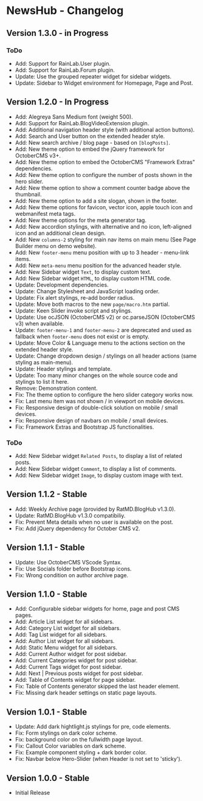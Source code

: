 NewsHub - Changelog
===================

Version 1.3.0 - in Progress
---------------------------

### ToDo
- Add: Support for RainLab.User plugin.
- Add: Support for RainLab.Forum plugin.
- Update: Use the grouped repeater widget for sidebar widgets.
- Update: Sidebar to Widget environment for Homepage, Page and Post.


Version 1.2.0 - In Progress
---------------------------
- Add: Alegreya Sans Medium font (weight 500).
- Add: Support for RainLab.BlogVideoExtension plugin.
- Add: Additional navigation header style (with additional action buttons).
- Add: Search and User button on the extended header style.
- Add: New search archive / blog page - based on `[blogPosts]`.
- Add: New theme option to embed the jQuery framework for OctoberCMS v3+.
- Add: New theme option to embed the OctoberCMS "Framework Extras" dependencies.
- Add: New theme option to configure the number of posts shown in the hero slider.
- Add: New theme option to show a comment counter badge above the thumbnail.
- Add: New theme option to add a site slogan, shown in the footer.
- Add: New theme options for favicon, vector icon, apple touch icon and webmanifest meta tags.
- Add: New theme options for the meta generator tag.
- Add: New accordion stylings, with alternative and no icon, left-aligned icon and an additional clean design.
- Add: New `columns-2` styling for main nav items on main menu (See Page Builder menu on demo website).
- Add: New `footer-menu` menu position with up to 3 header - menu-link items.
- Add: New `meta-menu` menu position for the advanced header style.
- Add: New Sidebar widget `Text`, to display custom text.
- Add: New Sidebar widget `HTML`, to display custom HTML code.
- Update: Development dependencies.
- Update: Change Stylesheet and JavaScript loading order.
- Update: Fix alert stylings, re-add border radius.
- Update: Move both macros to the new `page/macro.htm` partial.
- Update: Keen Slider invoke script and stylings.
- Update: Use ocJSON (OctoberCMS v2) or oc.parseJSON (OctoberCMS v3) when available.
- Update: `footer-menu-1` and `footer-menu-2` are deprecated and used as fallback when `footer-menu` does not exist or is empty.
- Update: Move Color & Language menu to the actions section on the extended header style.
- Update: Change dropdown design / stylings on all header actions (same styling as main-menu).
- Update: Header stylings and template.
- Update: Too many minor changes on the whole source code and stylings to list it here.
- Remove: Demonstration content.
- Fix: The theme option to configure the hero slider category works now.
- Fix: Last menu item was not shown / in viewport on mobile devices.
- Fix: Responsive design of double-click solution on mobile / small devices.
- Fix: Responsive design of navbars on mobile / small devices.
- Fix: Framework Extras and Bootstrap JS functionalities.

### ToDo
- Add: New Sidebar widget `Related Posts`, to display a list of related posts.
- Add: New Sidebar widget `Comment`, to display a list of comments.
- Add: New Sidebar widget `Image`, to display custom image with text.

Version 1.1.2 - Stable
----------------------
- Add: Weekly Archive page (provided by RatMD.BlogHub v1.3.0).
- Update: RatMD.BlogHub v1.3.0 compatibiliy.
- Fix: Prevent Meta details when no user is available on the post.
- Fix: Add jQuery dependency for October CMS v2.

Version 1.1.1 - Stable
----------------------
- Update: Use OctoberCMS VScode Syntax.
- Fix: Use Socials folder before Bootstrap icons.
- Fix: Wrong condition on author archive page.

Version 1.1.0 - Stable
----------------------
- Add: Configurable sidebar widgets for home, page and post CMS pages.
- Add: Article List widget for all sidebars.
- Add: Category List widget for all sidebars.
- Add: Tag List widget for all sidebars.
- Add: Author List widget for all sidebars.
- Add: Static Menu widget for all sidebars.
- Add: Current Author widget for post sidebar.
- Add: Current Categories widget for post sidebar.
- Add: Current Tags widget for post sidebar.
- Add: Next | Previous posts widget for post sidebar.
- Add: Table of Contents widget for page sidebar.
- Fix: Table of Contents generator skipped the last header element.
- Fix: Missing dark header settings on static page layouts.


Version 1.0.1 - Stable
----------------------
- Update: Add dark hightlight.js stylings for pre, code elements.
- Fix: Form stylings on dark color scheme.
- Fix: background color on the fullwidth page layout.
- Fix: Callout Color variables on dark scheme.
- Fix: Example component styling + dark border color.
- Fix: Navbar below Hero-Slider (when Header is not set to 'sticky').


Version 1.0.0 - Stable
----------------------
- Initial Release

